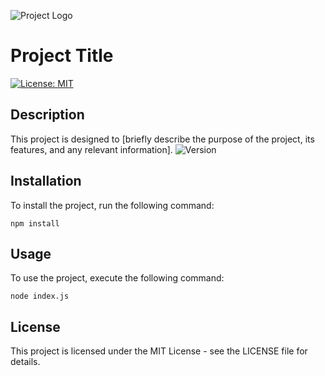 ![Project Logo](https://example.com/logo.png)  <!-- Replace with actual logo URL -->
# Project Title 
[![License: MIT](https://img.shields.io/badge/License-MIT-yellow.svg)](LICENSE)  <!-- Badge for license -->


## Description
This project is designed to [briefly describe the purpose of the project, its features, and any relevant information]. 
![Version](https://img.shields.io/badge/version-1.0.0-blue.svg)  <!-- Badge for version -->


## Installation
To install the project, run the following command:
```
npm install
```

## Usage
To use the project, execute the following command:
```
node index.js
```

## License
This project is licensed under the MIT License - see the LICENSE file for details.
